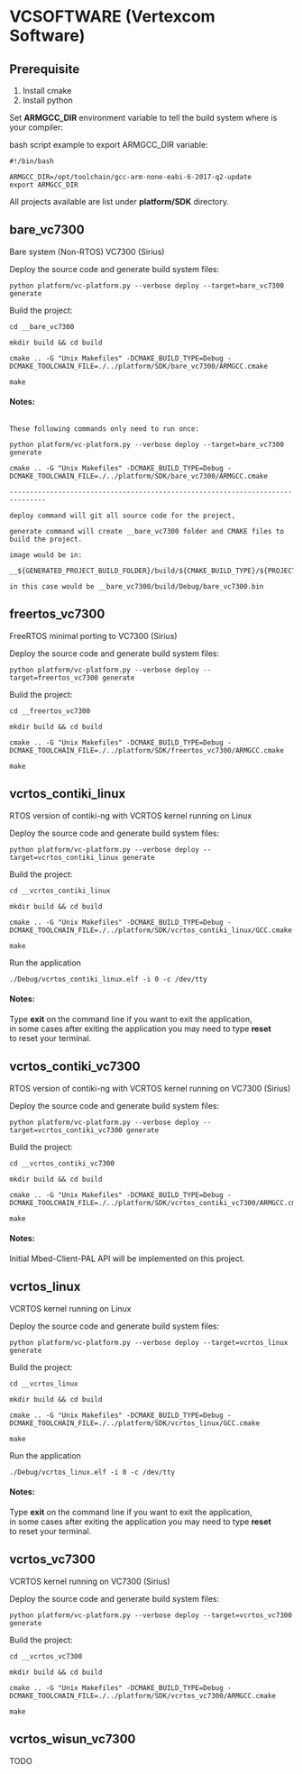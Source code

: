 # VCSOFTWARE (Vertexcom Software)

## Prerequisite

1. Install cmake
2. Install python

Set **ARMGCC_DIR** environment variable to tell the build system where is your compiler:  

bash script example to export ARMGCC_DIR variable:
```
#!/bin/bash

ARMGCC_DIR=/opt/toolchain/gcc-arm-none-eabi-6-2017-q2-update
export ARMGCC_DIR
```

All projects available are list under **platform/SDK** directory.


## bare_vc7300

Bare system (Non-RTOS) VC7300 (Sirius)

Deploy the source code and generate build system files:
```
python platform/vc-platform.py --verbose deploy --target=bare_vc7300 generate
```

Build the project:
```
cd __bare_vc7300

mkdir build && cd build

cmake .. -G "Unix Makefiles" -DCMAKE_BUILD_TYPE=Debug -DCMAKE_TOOLCHAIN_FILE=./../platform/SDK/bare_vc7300/ARMGCC.cmake

make
```

#### Notes:

```

These following commands only need to run once:

python platform/vc-platform.py --verbose deploy --target=bare_vc7300 generate

cmake .. -G "Unix Makefiles" -DCMAKE_BUILD_TYPE=Debug -DCMAKE_TOOLCHAIN_FILE=./../platform/SDK/bare_vc7300/ARMGCC.cmake

-------------------------------------------------------------------------------

deploy command will git all source code for the project,  

generate command will create __bare_vc7300 folder and CMAKE files to build the project.  

image would be in:

__${GENERATED_PROJECT_BUILD_FOLDER}/build/${CMAKE_BUILD_TYPE}/${PROJECT}.bin

in this case would be __bare_vc7300/build/Debug/bare_vc7300.bin

```


## freertos_vc7300

FreeRTOS minimal porting to VC7300 (Sirius)

Deploy the source code and generate build system files:
```
python platform/vc-platform.py --verbose deploy --target=freertos_vc7300 generate
```

Build the project:
```
cd __freertos_vc7300

mkdir build && cd build

cmake .. -G "Unix Makefiles" -DCMAKE_BUILD_TYPE=Debug -DCMAKE_TOOLCHAIN_FILE=./../platform/SDK/freertos_vc7300/ARMGCC.cmake

make
```


## vcrtos_contiki_linux

RTOS version of contiki-ng with VCRTOS kernel running on Linux

Deploy the source code and generate build system files:
```
python platform/vc-platform.py --verbose deploy --target=vcrtos_contiki_linux generate
```

Build the project:
```
cd __vcrtos_contiki_linux

mkdir build && cd build

cmake .. -G "Unix Makefiles" -DCMAKE_BUILD_TYPE=Debug -DCMAKE_TOOLCHAIN_FILE=./../platform/SDK/vcrtos_contiki_linux/GCC.cmake

make
```

Run the application
```
./Debug/vcrtos_contiki_linux.elf -i 0 -c /dev/tty
```

#### Notes:
Type **exit** on the command line if you want to exit the application,  
in some cases after exiting the application you may need to type **reset**  
to reset your terminal.


## vcrtos_contiki_vc7300

RTOS version of contiki-ng with VCRTOS kernel running on VC7300 (Sirius)

Deploy the source code and generate build system files:
```
python platform/vc-platform.py --verbose deploy --target=vcrtos_contiki_vc7300 generate
```

Build the project:
```
cd __vcrtos_contiki_vc7300

mkdir build && cd build

cmake .. -G "Unix Makefiles" -DCMAKE_BUILD_TYPE=Debug -DCMAKE_TOOLCHAIN_FILE=./../platform/SDK/vcrtos_contiki_vc7300/ARMGCC.cmake

make
```

#### Notes:
Initial Mbed-Client-PAL API will be implemented on this project.


## vcrtos_linux

VCRTOS kernel running on Linux

Deploy the source code and generate build system files:
```
python platform/vc-platform.py --verbose deploy --target=vcrtos_linux generate
```

Build the project:
```
cd __vcrtos_linux

mkdir build && cd build

cmake .. -G "Unix Makefiles" -DCMAKE_BUILD_TYPE=Debug -DCMAKE_TOOLCHAIN_FILE=./../platform/SDK/vcrtos_linux/GCC.cmake

make
```

Run the application
```
./Debug/vcrtos_linux.elf -i 0 -c /dev/tty
```

#### Notes:
Type **exit** on the command line if you want to exit the application,  
in some cases after exiting the application you may need to type **reset**  
to reset your terminal.


## vcrtos_vc7300

VCRTOS kernel running on VC7300 (Sirius)

Deploy the source code and generate build system files:
```
python platform/vc-platform.py --verbose deploy --target=vcrtos_vc7300 generate
```

Build the project:
```
cd __vcrtos_vc7300

mkdir build && cd build

cmake .. -G "Unix Makefiles" -DCMAKE_BUILD_TYPE=Debug -DCMAKE_TOOLCHAIN_FILE=./../platform/SDK/vcrtos_vc7300/ARMGCC.cmake

make
```

## vcrtos_wisun_vc7300

TODO
